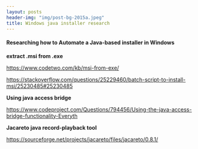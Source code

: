 ```yaml
---
layout: posts
header-img: "img/post-bg-2015a.jpeg"
title: Windows java installer research
---
```

#### Researching how to Automate a Java-based installer in Windows
<strong>extract .msi from .exe</strong>


https://www.codetwo.com/kb/msi-from-exe/


https://stackoverflow.com/questions/25229460/batch-script-to-install-msi/25230485#25230485


<strong>Using java access bridge</strong>


https://www.codeproject.com/Questions/794456/Using-the-java-access-bridge-functionality-Everyth


<strong>Jacareto java record-playback tool</strong>


https://sourceforge.net/projects/jacareto/files/jacareto/0.8.1/



